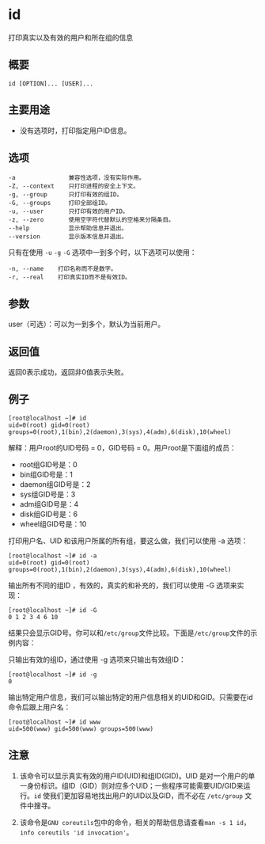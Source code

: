 # id

打印真实以及有效的用户和所在组的信息

## 概要

```
id [OPTION]... [USER]...
```

## 主要用途

- 没有选项时，打印指定用户ID信息。

## 选项

```
-a               兼容性选项，没有实际作用。
-Z, --context    只打印进程的安全上下文。
-g, --group      只打印有效的组ID。
-G, --groups     打印全部组ID。
-u, --user       只打印有效的用户ID。
-z, --zero       使用空字符代替默认的空格来分隔条目。
--help           显示帮助信息并退出。
--version        显示版本信息并退出。
```

只有在使用 `-u` `-g` `-G` 选项中一到多个时，以下选项可以使用：
```
-n, --name    打印名称而不是数字。
-r, --real    打印真实ID而不是有效ID。
```

## 参数
user（可选）：可以为一到多个，默认为当前用户。

## 返回值

返回0表示成功，返回非0值表示失败。

## 例子

```
[root@localhost ~]# id
uid=0(root) gid=0(root) groups=0(root),1(bin),2(daemon),3(sys),4(adm),6(disk),10(wheel)
```

解释：用户root的UID号码 = 0，GID号码 = 0。用户root是下面组的成员：

* root组GID号是：0
* bin组GID号是：1
* daemon组GID号是：2
* sys组GID号是：3
* adm组GID号是：4
* disk组GID号是：6
* wheel组GID号是：10

打印用户名、UID 和该用户所属的所有组，要这么做，我们可以使用 -a 选项：

```
[root@localhost ~]# id -a
uid=0(root) gid=0(root) groups=0(root),1(bin),2(daemon),3(sys),4(adm),6(disk),10(wheel)
```

输出所有不同的组ID ，有效的，真实的和补充的，我们可以使用 -G 选项来实现：

```
[root@localhost ~]# id -G
0 1 2 3 4 6 10
```

结果只会显示GID号。你可以和`/etc/group`文件比较。下面是`/etc/group`文件的示例内容：

只输出有效的组ID，通过使用 -g 选项来只输出有效组ID：

```
[root@localhost ~]# id -g
0
```

输出特定用户信息，我们可以输出特定的用户信息相关的UID和GID。只需要在id命令后跟上用户名：

```
[root@localhost ~]# id www
uid=500(www) gid=500(www) groups=500(www)
```

## 注意

1. 该命令可以显示真实有效的用户ID(UID)和组ID(GID)。UID 是对一个用户的单一身份标识。组ID（GID）则对应多个UID；一些程序可能需要UID/GID来运行。`id` 使我们更加容易地找出用户的UID以及GID，而不必在 `/etc/group` 文件中搜寻。

2. 该命令是`GNU coreutils`包中的命令，相关的帮助信息请查看`man -s 1 id`，`info coreutils 'id invocation'`。


